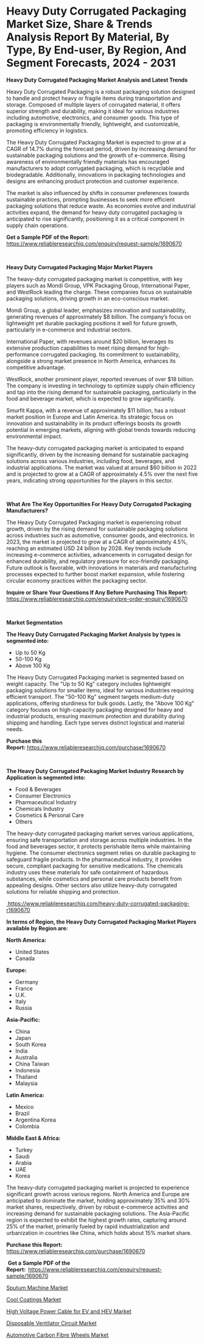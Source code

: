 <p><h1>Heavy Duty Corrugated Packaging Market Size, Share & Trends Analysis Report By Material, By Type, By End-user, By Region, And Segment Forecasts, 2024 - 2031</h1></p><p><strong>Heavy Duty Corrugated Packaging Market Analysis and Latest Trends</strong></p>
<p><p>Heavy Duty Corrugated Packaging is a robust packaging solution designed to handle and protect heavy or fragile items during transportation and storage. Composed of multiple layers of corrugated material, it offers superior strength and durability, making it ideal for various industries including automotive, electronics, and consumer goods. This type of packaging is environmentally friendly, lightweight, and customizable, promoting efficiency in logistics.</p><p>The Heavy Duty Corrugated Packaging Market is expected to grow at a CAGR of 14.7% during the forecast period, driven by increasing demand for sustainable packaging solutions and the growth of e-commerce. Rising awareness of environmentally friendly materials has encouraged manufacturers to adopt corrugated packaging, which is recyclable and biodegradable. Additionally, innovations in packaging technologies and designs are enhancing product protection and customer experience. </p><p>The market is also influenced by shifts in consumer preferences towards sustainable practices, prompting businesses to seek more efficient packaging solutions that reduce waste. As economies evolve and industrial activities expand, the demand for heavy duty corrugated packaging is anticipated to rise significantly, positioning it as a critical component in supply chain operations.</p></p>
<p><strong>Get a Sample PDF of the Report:&nbsp;</strong> <a href="https://www.reliableresearchiq.com/enquiry/request-sample/1690670?utm_campaign=1119&utm_medium=2&utm_source=Github&utm_content=ia&utm_term=11112024&utm_id=heavy-duty-corrugated-packaging">https://www.reliableresearchiq.com/enquiry/request-sample/1690670</a></p>
<p>&nbsp;</p>
<p><strong>Heavy Duty Corrugated Packaging Major Market Players</strong></p>
<p><p>The heavy-duty corrugated packaging market is competitive, with key players such as Mondi Group, VPK Packaging Group, International Paper, and WestRock leading the charge. These companies focus on sustainable packaging solutions, driving growth in an eco-conscious market. </p><p>Mondi Group, a global leader, emphasizes innovation and sustainability, generating revenues of approximately $8 billion. The company’s focus on lightweight yet durable packaging positions it well for future growth, particularly in e-commerce and industrial sectors.</p><p>International Paper, with revenues around $20 billion, leverages its extensive production capabilities to meet rising demand for high-performance corrugated packaging. Its commitment to sustainability, alongside a strong market presence in North America, enhances its competitive advantage.</p><p>WestRock, another prominent player, reported revenues of over $18 billion. The company is investing in technology to optimize supply chain efficiency and tap into the rising demand for sustainable packaging, particularly in the food and beverage market, which is expected to grow significantly.</p><p>Smurfit Kappa, with a revenue of approximately $11 billion, has a robust market position in Europe and Latin America. Its strategic focus on innovation and sustainability in its product offerings boosts its growth potential in emerging markets, aligning with global trends towards reducing environmental impact.</p><p>The heavy-duty corrugated packaging market is anticipated to expand significantly, driven by the increasing demand for sustainable packaging solutions across various industries, including food, beverages, and industrial applications. The market was valued at around $60 billion in 2022 and is projected to grow at a CAGR of approximately 4.5% over the next five years, indicating strong opportunities for the players in this sector.</p></p>
<p>&nbsp;</p>
<p><strong>What Are The Key Opportunities For Heavy Duty Corrugated Packaging Manufacturers?</strong></p>
<p><p>The Heavy Duty Corrugated Packaging market is experiencing robust growth, driven by the rising demand for sustainable packaging solutions across industries such as automotive, consumer goods, and electronics. In 2023, the market is projected to grow at a CAGR of approximately 4.5%, reaching an estimated USD 24 billion by 2028. Key trends include increasing e-commerce activities, advancements in corrugated design for enhanced durability, and regulatory pressure for eco-friendly packaging. Future outlook is favorable, with innovations in materials and manufacturing processes expected to further boost market expansion, while fostering circular economy practices within the packaging sector.</p></p>
<p><strong>Inquire or Share Your Questions If Any Before Purchasing This Report:</strong> <a href="https://www.reliableresearchiq.com/enquiry/pre-order-enquiry/1690670?utm_campaign=1119&utm_medium=2&utm_source=Github&utm_content=ia&utm_term=11112024&utm_id=heavy-duty-corrugated-packaging">https://www.reliableresearchiq.com/enquiry/pre-order-enquiry/1690670</a></p>
<p>&nbsp;</p>
<p><strong>Market Segmentation</strong></p>
<p><strong>The Heavy Duty Corrugated Packaging Market Analysis by types is segmented into:</strong></p>
<p><ul><li>Up to 50 Kg</li><li>50-100 Kg</li><li>Above 100 Kg</li></ul></p>
<p><p>The Heavy Duty Corrugated Packaging market is segmented based on weight capacity. The "Up to 50 Kg" category includes lightweight packaging solutions for smaller items, ideal for various industries requiring efficient transport. The "50-100 Kg" segment targets medium-duty applications, offering sturdiness for bulk goods. Lastly, the "Above 100 Kg" category focuses on high-capacity packaging designed for heavy and industrial products, ensuring maximum protection and durability during shipping and handling. Each type serves distinct logistical and material needs.</p></p>
<p><strong>Purchase this Report:&nbsp;</strong><a href="https://www.reliableresearchiq.com/purchase/1690670?utm_campaign=1119&utm_medium=2&utm_source=Github&utm_content=ia&utm_term=11112024&utm_id=heavy-duty-corrugated-packaging">https://www.reliableresearchiq.com/purchase/1690670</a></p>
<p>&nbsp;</p>
<p><strong>The Heavy Duty Corrugated Packaging Market Industry Research by Application is segmented into:</strong></p>
<p><ul><li>Food & Beverages</li><li>Consumer Electronics</li><li>Pharmaceutical Industry</li><li>Chemicals Industry</li><li>Cosmetics & Personal Care</li><li>Others</li></ul></p>
<p><p>The heavy-duty corrugated packaging market serves various applications, ensuring safe transportation and storage across multiple industries. In the food and beverages sector, it protects perishable items while maintaining hygiene. The consumer electronics segment relies on durable packaging to safeguard fragile products. In the pharmaceutical industry, it provides secure, compliant packaging for sensitive medications. The chemicals industry uses these materials for safe containment of hazardous substances, while cosmetics and personal care products benefit from appealing designs. Other sectors also utilize heavy-duty corrugated solutions for reliable shipping and protection.</p></p>
<p><a href="https://www.reliableresearchiq.com/heavy-duty-corrugated-packaging-r1690670?utm_campaign=1119&utm_medium=2&utm_source=Github&utm_content=ia&utm_term=11112024&utm_id=heavy-duty-corrugated-packaging">&nbsp;https://www.reliableresearchiq.com/heavy-duty-corrugated-packaging-r1690670</a></p>
<p><strong>In terms of Region, the Heavy Duty Corrugated Packaging Market Players available by Region are:</strong></p>
<p>
    <p> <strong> North America: </strong>
        <ul>
            <li>United States</li>
            <li>Canada</li>
        </ul>
        </p> 
    <p> <strong> Europe: </strong>
        <ul>
            <li>Germany</li>
            <li>France</li>
            <li>U.K.</li>
            <li>Italy</li>
            <li>Russia</li>
        </ul>
        </p> 
    <p> <strong> Asia-Pacific: </strong>
        <ul>
            <li>China</li>
            <li>Japan</li>
            <li>South Korea</li>
            <li>India</li>
            <li>Australia</li>
            <li>China Taiwan</li>
            <li>Indonesia</li>
            <li>Thailand</li>
            <li>Malaysia</li>
        </ul>
        </p> 
    <p> <strong> Latin America: </strong>
        <ul>
            <li>Mexico</li>
            <li>Brazil</li>
            <li>Argentina Korea</li>
            <li>Colombia</li>
        </ul>
        </p> 
    <p> <strong> Middle East & Africa: </strong>
        <ul>
            <li>Turkey</li>
            <li>Saudi</li>
            <li>Arabia</li>
            <li>UAE</li>
            <li>Korea</li>
        </ul>
    </p>
    </p>
<p><p>The heavy-duty corrugated packaging market is projected to experience significant growth across various regions. North America and Europe are anticipated to dominate the market, holding approximately 35% and 30% market shares, respectively, driven by robust e-commerce activities and increasing demand for sustainable packaging solutions. The Asia-Pacific region is expected to exhibit the highest growth rates, capturing around 25% of the market, primarily fueled by rapid industrialization and urbanization in countries like China, which holds about 15% market share.</p></p>
<p><strong>Purchase this Report: </strong><a href="https://www.reliableresearchiq.com/purchase/1690670?utm_campaign=1119&utm_medium=2&utm_source=Github&utm_content=ia&utm_term=11112024&utm_id=heavy-duty-corrugated-packaging">https://www.reliableresearchiq.com/purchase/1690670</a></p>
<p>&nbsp;<strong>Get a Sample PDF of the Report:&nbsp;&nbsp;</strong><a href="https://www.reliableresearchiq.com/enquiry/request-sample/1690670?utm_campaign=1119&utm_medium=2&utm_source=Github&utm_content=ia&utm_term=11112024&utm_id=heavy-duty-corrugated-packaging">https://www.reliableresearchiq.com/enquiry/request-sample/1690670</a></p>
<p><strong></strong></p>
<p><p><a href="https://issuu.com/reportprime-2/docs/sputum-machine-market-size-2030.ppt_519c61ff03575a?utm_campaign=1119&utm_medium=2&utm_source=Github&utm_content=ia&utm_term=11112024&utm_id=heavy-duty-corrugated-packaging">Sputum Machine Market</a></p><p><a href="https://github.com/gabrielleq8bung/Market-Research-Report-List-1/blob/main/cool-coatings-market.md?utm_campaign=1119&utm_medium=2&utm_source=Github&utm_content=ia&utm_term=11112024&utm_id=heavy-duty-corrugated-packaging">Cool Coatings Market</a></p><p><a href="https://www.linkedin.com/pulse/high-voltage-power-cable-ev-hev-revenue-growth-report-2024-2031-ykwsc?utm_campaign=1119&utm_medium=2&utm_source=Github&utm_content=ia&utm_term=11112024&utm_id=heavy-duty-corrugated-packaging">High Voltage Power Cable for EV and HEV Market</a></p><p><a href="https://issuu.com/reportprime-2/docs/disposable-ventilator-circuit-marke_ce8f35f56ca038?utm_campaign=1119&utm_medium=2&utm_source=Github&utm_content=ia&utm_term=11112024&utm_id=heavy-duty-corrugated-packaging">Disposable Ventilator Circuit Market</a></p><p><a href="https://www.linkedin.com/pulse/automotive-carbon-fibre-wheels-market-pulse-118-expansion-blueprint-05q5c?utm_campaign=1119&utm_medium=2&utm_source=Github&utm_content=ia&utm_term=11112024&utm_id=heavy-duty-corrugated-packaging">Automotive Carbon Fibre Wheels Market</a></p></p>